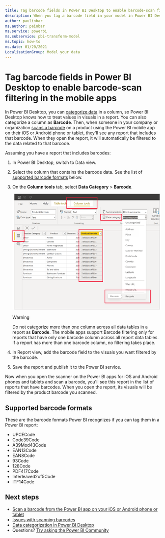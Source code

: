 ```yaml
---
title: Tag barcode fields in Power BI Desktop to enable barcode-scan filtering in the mobile apps
description: When you tag a barcode field in your model in Power BI Desktop, mobile app users can scan barcodes to get filtered data on their iOS and Android phones and tablets.
author: paulinbar
ms.author: painbar
ms.service: powerbi
ms.subservice: pbi-transform-model
ms.topic: how-to
ms.date: 01/20/2021
LocalizationGroup: Model your data
---
```


# Tag barcode fields in Power BI Desktop to enable barcode-scan filtering in the mobile apps

In Power BI Desktop, you can [categorize data](desktop-data-categorization.md) in a column, so Power BI Desktop knows how to treat values in visuals in a report. You can also categorize a column as **Barcode**. Then, when someone in your company or organization [scans a barcode](../consumer/mobile/mobile-apps-scan-barcode-iphone.md) on a product using the Power BI mobile app on their iOS or Android phone or tablet, they'll see any report that includes that barcode. When they open the report, it will automatically be filtered to the data related to that barcode.

Assuming you have a report that includes barcodes: 

1. In Power BI Desktop, switch to Data view.
2. Select the column that contains the barcode data. See the list of [supported barcode formats](#supported-barcode-formats) below.
3. On the **Column tools** tab, select **Data Category** > **Barcode**.
   
    ![Data category list](media/desktop-mobile-barcodes/power-bi-desktop-barcode.png)

    >[!WARNING]
    >Do not categorize more than one column across all data tables in a report as **Barcode**. The mobile apps support Barcode filtering only for reports that have only one barcode column across all report data tables. If a report has more than one barcode column, no filtering takes place.

4. In Report view, add the barcode field to the visuals you want filtered by the barcode.
5. Save the report and publish it to the Power BI service.

Now when you open the scanner on the Power BI apps for iOS and Android phones and tablets and scan a barcode, you'll see this report in the list of reports that have barcodes. When you open the report, its visuals will be filtered by the product barcode you scanned.

## Supported barcode formats
These are the barcode formats Power BI recognizes if you can tag them in a Power BI report: 

* UPCECode 
* Code39Code  
* A39Mod43Code 
* EAN13Code 
* EAN8Code  
* 93Code  
* 128Code 
* PDF417Code 
* Interleaved2of5Code 
* ITF14Code 

## Next steps
* [Scan a barcode from the Power BI app on your iOS or Android phone or tablet](../consumer/mobile/mobile-apps-scan-barcode-iphone.md)
* [Issues with scanning barcodes](../consumer/mobile/mobile-apps-scan-barcode-iphone.md#issues-with-scanning-a-barcode)
* [Data categorization in Power BI Desktop](desktop-data-categorization.md)  
* Questions? [Try asking the Power BI Community](https://community.powerbi.com/)
